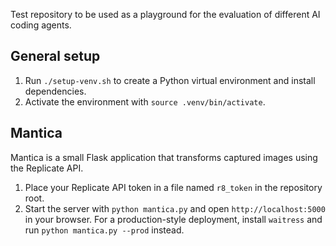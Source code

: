 Test repository to be used as a playground for the evaluation of different AI coding agents.

## General setup

1. Run `./setup-venv.sh` to create a Python virtual environment and install dependencies.
2. Activate the environment with `source .venv/bin/activate`.

## Mantica

Mantica is a small Flask application that transforms captured images using the Replicate API.

1. Place your Replicate API token in a file named `r8_token` in the repository root.
2. Start the server with `python mantica.py` and open `http://localhost:5000` in your browser. For a production-style deployment, install `waitress` and run `python mantica.py --prod` instead.
